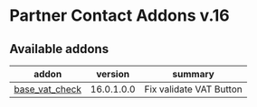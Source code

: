 Partner Contact Addons v.16
=============================

[//]: # (addons)

Available addons
----------------
addon | version | summary
--- | --- | ---
[base_vat_check](base_vat_check/)| 16.0.1.0.0 | Fix validate VAT Button 
[//]: # (end addons)
